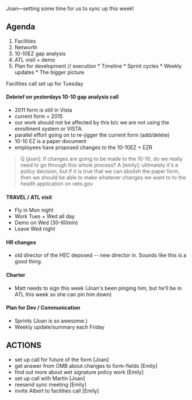 Joan—setting some time for us to sync up this week!

## Agenda

 1.  Facilities
 2.  Networth
 3.  10-10EZ gap analysis
 4.  ATL visit + demo
 5.  Plan for development // execution
    *   Timeline
    *   Sprint cycles
    *   Weekly updates
    *   The bigger picture

Facilities call set up for Tuesday

#### Debrief on yesterdays 10-10 gap analysis call
- 2011 form is still in Vista
- current form = 2015
- our work should not be affected by this b/c we are not using the enrollment system or VISTA.
- parallel effort going on to re-jigger the current form (add/delete)
- 10-10 EZ is a paper document 
- employees have proposed changes to the 10-10EZ + EZR 

> Q [joan]: if changes are going to be made to the 10-10, do we really need to go through this whole process? 
> A [emily]: ultimately it's a policy decision, but if it is true that we can abolish the paper form, then we should be able to make whatever changes we want to to the health application on vets.gov

#### TRAVEL / ATL visit
+ Fly in Mon night
+ Work Tues + Wed all day
+ Demo on Wed (30-60min) 
+ Leave Wed night 

#### HR changes
+ old director of the HEC deposed -- new director in. Sounds like this is a good thing.

#### Charter 
+ Matt needs to sign this week (Joan's been pinging him, but he'll be in ATL this week so she can pin him down)

#### Plan for Dev / Communication
+ Sprints (Joan is so awesome.)
+ Weekly update/summary each Friday  

## ACTIONS
+ set up call for future of the form [Joan]
+ get answer from OMB about changes to form-fields [Emily]
+ find out more about wet signature policy work [Emily]
+ set up call with Martin [Joan]
+ reesend sync meeting [Emily]
+ invite Albert to facilities call [Emily] 
